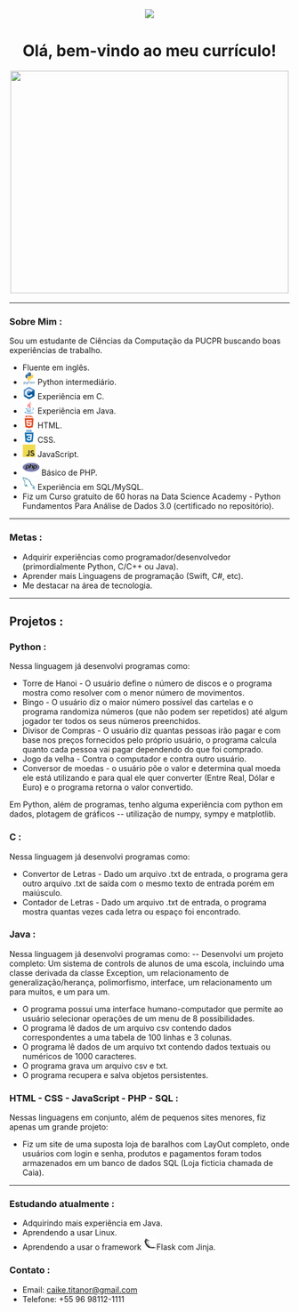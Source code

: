 <div id="header" align="center">
  <img src="https://media.giphy.com/media/GgJCq1wLh4VbiGJBKt/giphy.gif" width="100"/>
  <h1> Olá, bem-vindo ao meu currículo! </h1>
</div>

<div align="center">
  <img src="https://media.giphy.com/media/ZgTR3UQ9XAWDvqy9jv/giphy.gif" width="500" height="400"/>
</div>

---

###  Sobre Mim :

Sou um estudante de Ciências da Computação da PUCPR buscando boas experiências de trabalho.
- Fluente em inglês.
- <img src="https://github.com/devicons/devicon/blob/master/icons/python/python-original-wordmark.svg" width="23" height="23"/> Python intermediário.
- <img src="https://github.com/devicons/devicon/blob/master/icons/c/c-original.svg" width="23" height="23"/> Experiência em C.
- <img src="https://github.com/devicons/devicon/blob/master/icons/java/java-original.svg" width="23" height="23"/> Experiência em Java.
- <img src="https://github.com/devicons/devicon/blob/master/icons/html5/html5-plain-wordmark.svg" width="23" height="23"/> HTML.
- <img src="https://raw.githubusercontent.com/devicons/devicon/master/icons/css3/css3-plain-wordmark.svg" width="23" height="23"/> CSS.
- <img src="https://github.com/devicons/devicon/blob/master/icons/javascript/javascript-original.svg" width="23" height="23"/> JavaScript.
- <img src="https://github.com/devicons/devicon/blob/master/icons/php/php-original.svg" width="30" height="30"/> Básico de PHP.
- <img src="https://github.com/devicons/devicon/blob/master/icons/mysql/mysql-original.svg" width="23" height="23"/> Experiência em SQL/MySQL.
- Fiz um Curso gratuito de 60 horas na Data Science Academy - Python Fundamentos Para Análise de Dados 3.0 (certificado no repositório).

---

###  Metas :

- Adquirir experiências como programador/desenvolvedor (primordialmente Python, C/C++ ou Java).
- Aprender mais Linguagens de programação (Swift, C#, etc).
- Me destacar na área de tecnologia.

---

##  Projetos :

###  Python :
Nessa linguagem já desenvolvi programas como:
- Torre de Hanoi - O usuário define o número de discos e o programa mostra como resolver com o menor número de movimentos.
- Bingo - O usuário diz o maior número possível das cartelas e o programa randomiza números (que não podem ser repetidos) até algum jogador ter todos os seus números preenchidos.
- Divisor de Compras - O usuário diz quantas pessoas irão pagar e com base nos preços fornecidos pelo próprio usuário, o programa calcula quanto cada pessoa vai pagar dependendo do que foi comprado.
- Jogo da velha - Contra o computador e contra outro usuário.
- Conversor de moedas - o usuário põe o valor e determina qual moeda ele está utilizando e para qual ele quer converter (Entre Real, Dólar e Euro) e o programa retorna o valor convertido.

Em Python, além de programas, tenho alguma experiência com python em dados, plotagem de gráficos -- utilização de numpy, sympy e matplotlib.

### C :
Nessa linguagem já desenvolvi programas como:
- Convertor de Letras - Dado um arquivo .txt de entrada, o programa gera outro arquivo .txt de saída com o mesmo texto de entrada porém em maiúsculo.
- Contador de Letras - Dado um arquivo .txt de entrada, o programa mostra quantas vezes cada letra ou espaço foi encontrado.

### Java :
Nessa linguagem já desenvolvi programas como:
--  Desenvolvi um projeto completo: 
Um sistema de controls de alunos de uma escola, incluindo uma classe derivada da classe Exception, um relacionamento de generalização/herança, polimorfismo, interface, um relacionamento um para muitos, e um para um.
-  O programa possui uma interface humano-computador que permite ao usuário selecionar operações de um menu de 8 possibilidades.
-  O programa lê dados de um arquivo csv contendo dados correspondentes a uma tabela de 100 linhas e 3 colunas.
-  O programa lê dados de um arquivo txt contendo dados textuais ou numéricos de 1000 caracteres.
-  O programa grava um arquivo csv e txt.
-  O programa recupera e salva objetos persistentes.

### HTML - CSS - JavaScript - PHP - SQL :
Nessas linguagens em conjunto, além de pequenos sites menores, fiz apenas um grande projeto:
- Fiz um site de uma suposta loja de baralhos com LayOut completo, onde usuários com login e senha, produtos e pagamentos foram todos armazenados em um banco de dados SQL (Loja ficticia chamada de Caia).

---

###  Estudando atualmente :

- Adquirindo mais experiência em Java.
- Aprendendo a usar Linux.
- Aprendendo a usar o framework <img src="https://github.com/devicons/devicon/blob/master/icons/flask/flask-original.svg" width="23" height="23"/>Flask com Jinja.

###  Contato :

- Email: caike.titanor@gmail.com
- Telefone: +55 96 98112-1111
